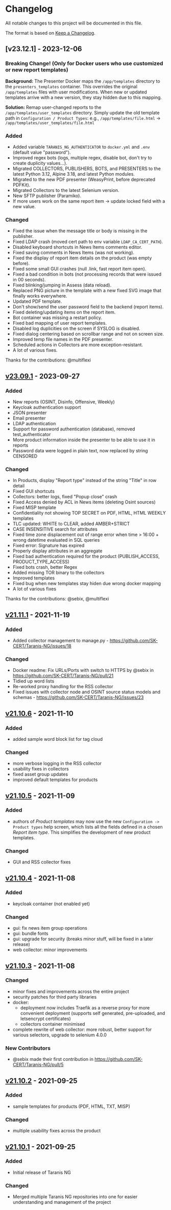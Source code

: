 # Changelog

All notable changes to this project will be documented in this file.

The format is based on [Keep a Changelog](https://keepachangelog.com/en/1.0.0/).

## [v23.12.1] - 2023-12-06

### Breaking Change! (Only for Docker users who use customized or new report templates)

**Background:**
The Presenter Docker maps the `/app/templates` directory to the `presenters_templates` container.
This overrides the original `/app/templates` files with user modifications. When new or updated templates arrive with a new version, they stay hidden due to this mapping.

**Solution:**
Remap user-changed reports to the `/app/templates/user_templates` directory. 
Simply update the old template path in `Configuration / Product Types`: e.g., `/app/templates/file.html` -> `/app/templates/user_templates/file.html`

### Added
- Added variable `TARANIS_NG_AUTHENTICATOR` to `docker.yml` and `.env` (default value "password").
- Improved regex bots (logs, multiple regex, disable bot, don't try to create duplicity values...).
- Migrated COLLECTORS, PUBLISHERS, BOTS, and PRESENTERS to the latest Python 3.12, Alpine 3.18, and latest Python modules.
- Migrated to the new PDF presenter (WeasyPrint, before deprecated PDFKit).
- Migrated Collectors to the latest Selenium version.
- New SFTP publisher (Paramiko).
- If more users work on the same report item -> update locked field with a new value.

### Changed
- Fixed the issue when the message title or body is missing in the publisher.
- Fixed LDAP crash (moved cert path to env variable `LDAP_CA_CERT_PATH`).
- Disabled keyboard shortcuts in News Items comments editor.
- Fixed saving comments in News Items (was not working).
- Fixed the display of report item details on the product (was empty before).
- Fixed some small GUI crashes (null .link, fast report item open).
- Fixed a bad condition in bots (not processing records that were issued in 00 seconds).
- Fixed blinking/jumping in Assess (data reload).
- Replaced PNG picture in the template with a new fixed SVG image that finally works everywhere.
- Updated PDF template.
- Don't show/send the user password field to the backend (report items).
- Fixed deleting/updating items on the report item.
- Bot container was missing a restart policy.
- Fixed bad mapping of user report templates.
- Disabled log duplicities on the screen if SYSLOG is disabled.
- Fixed dialog centering based on scrollbar range and not on screen size.
- Improved temp file names in the PDF presenter.
- Scheduled actions in Collectors are more exception-resistant.
- A lot of various fixes.

Thanks for the contributions: @multiflexi

## [v23.09.1] - 2023-09-27

### Added
* New reports (OSINT, Disinfo, Offensive, Weekly)
* Keycloak authentication support
* JSON presenter
* Email presenter
* LDAP authentication
* Support for password authentication (database), removed test_authenticator
* More product information inside the presenter to be able to use it in reports
* Password data were logged in plain text, now replaced by string CENSORED

### Changed
* In Products, display "Report type" instead of the string "Title" in row detail
* Fixed GUI shortcuts
* Collectors: better logs, fixed "Popup close" crash
* Fixed Access denied by ACL in News items (deleting Osint sources)
* Fixed MISP template
* Confidentiality not showing TOP SECRET on PDF, HTML, HTML WEEKLY templates
* TLC updated: WHITE to CLEAR, added AMBER+STRICT
* CASE INSENSITIVE search for attributes
* Fixed time zone displacement out of range error when time > 16:00 + wrong datetime evaluated in SQL queries
* Fixed error: Signature has expired
* Properly display attributes in an aggregate
* Fixed bad authentication required for the product (PUBLISH_ACCESS, PRODUCT_TYPE_ACCESS)
* Fixed bots crash, better Regex
* Added missing TOR binary to the collectors
* Improved templates
* Fixed bug when new templates stay hiden due wrong docker mapping
* A lot of various fixes

Thanks for the contributions: @sebix, @multiflexi

## [v21.11.1] - 2021-11-19
### Added
* Added collector management to manage.py - https://github.com/SK-CERT/Taranis-NG/issues/18

### Changed
* Docker readme: Fix URLs/Ports with switch to HTTPS by @sebix in https://github.com/SK-CERT/Taranis-NG/pull/21
* Tidied up word lists
* Re-worked proxy handling for the RSS collector
* Fixed issues with collector node and OSINT source status models and schemas - https://github.com/SK-CERT/Taranis-NG/issues/23

## [v21.10.6] - 2021-11-10
### Added
- added sample word block list for tag cloud

### Changed
- more verbose logging in the RSS collector
- usability fixes in collectors
- fixed asset group updates
- improved default templates for products

## [v21.10.5] - 2021-11-09
### Added
- authors of _Product templates_ may now use the new `Configuration -> Product types` help screen, which lists all the fields defined in a chosen _Report item type_. This simplifies the development of new product templates.

### Changed
- GUI and RSS collector fixes

## [v21.10.4] - 2021-11-08
### Added
- keycloak container (not enabled yet)

### Changed
- gui: fix news item group operations
- gui: bundle fonts
- gui: upgrade for security (breaks minor stuff, will be fixed in a later release)
- web collector: minor improvements

## [v21.10.3] - 2021-11-08
### Changed
- minor fixes and improvements across the entire project
- security patches for third party libraries
- docker:
   - deployment now includes Traefik as a reverse proxy for more convenient deployment (supports self generated, pre-uploaded, and letsencrypt certificates)
   - collectors container minimised
- complete rewrite of web collector: more robust, better support for various selectors, upgrade to selenium 4.0.0

### New Contributors
- @sebix made their first contribution in https://github.com/SK-CERT/Taranis-NG/pull/5

## [v21.10.2] - 2021-09-25
### Added
- sample templates for products (PDF, HTML, TXT, MISP)

### Changed
- multiple usability fixes across the product

## [v21.10.1] - 2021-09-25
### Added
- Initial release of Taranis NG

### Changed
- Merged multiple Taranis NG repositories into one for easier understanding and management of the project


[v23.09.1]: https://github.com/SK-CERT/Taranis-NG/releases/tag/v23.09.1
[v21.11.1]: https://github.com/SK-CERT/Taranis-NG/releases/tag/v21.11.1
[v21.10.6]: https://github.com/SK-CERT/Taranis-NG/releases/tag/v21.10.6
[v21.10.5]: https://github.com/SK-CERT/Taranis-NG/releases/tag/v21.10.5
[v21.10.4]: https://github.com/SK-CERT/Taranis-NG/releases/tag/v21.10.4
[v21.10.3]: https://github.com/SK-CERT/Taranis-NG/releases/tag/v21.10.3
[v21.10.2]: https://github.com/SK-CERT/Taranis-NG/releases/tag/v21.10.2
[v21.10.1]: https://github.com/SK-CERT/Taranis-NG/releases/tag/v21.10.1
